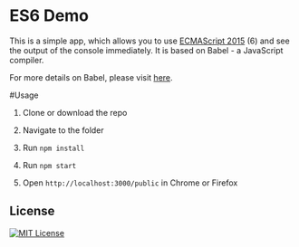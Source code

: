 # ES6 Demo
This is a simple app, which allows you to use [ECMAScript 2015](http://www.ecma-international.org/ecma-262/6.0/index.html) (6) and see the output of the console immediately. It is based on Babel - a JavaScript compiler.

For more details on Babel, please visit [here](https://babeljs.io/).

#Usage
1. Clone or download the repo

2. Navigate to the folder

3. Run `npm install`

4. Run `npm start`

5. Open `http://localhost:3000/public` in Chrome or Firefox

License
------

[![MIT License](https://img.shields.io/github/license/kishmiryan-karlen/ES6-DEMO.svg)](https://github.com/kishmiryan-karlen/ES6-Demo/blob/master/LICENSE)
